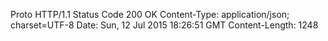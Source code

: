 Proto HTTP/1.1
Status Code 200 OK
Content-Type: application/json; charset=UTF-8
Date: Sun, 12 Jul 2015 18:26:51 GMT
Content-Length: 1248